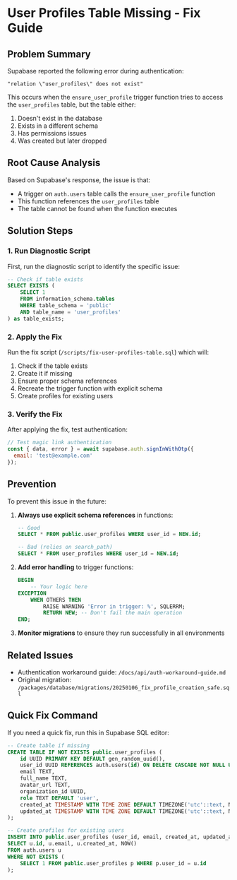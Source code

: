 # User Profiles Table Missing - Fix Guide

## Problem Summary

Supabase reported the following error during authentication:
```
"relation \"user_profiles\" does not exist"
```

This occurs when the `ensure_user_profile` trigger function tries to access the `user_profiles` table, but the table either:
1. Doesn't exist in the database
2. Exists in a different schema
3. Has permissions issues
4. Was created but later dropped

## Root Cause Analysis

Based on Supabase's response, the issue is that:
- A trigger on `auth.users` table calls the `ensure_user_profile` function
- This function references the `user_profiles` table
- The table cannot be found when the function executes

## Solution Steps

### 1. Run Diagnostic Script

First, run the diagnostic script to identify the specific issue:
```sql
-- Check if table exists
SELECT EXISTS (
    SELECT 1 
    FROM information_schema.tables 
    WHERE table_schema = 'public' 
    AND table_name = 'user_profiles'
) as table_exists;
```

### 2. Apply the Fix

Run the fix script (`/scripts/fix-user-profiles-table.sql`) which will:
1. Check if the table exists
2. Create it if missing
3. Ensure proper schema references
4. Recreate the trigger function with explicit schema
5. Create profiles for existing users

### 3. Verify the Fix

After applying the fix, test authentication:
```javascript
// Test magic link authentication
const { data, error } = await supabase.auth.signInWithOtp({
  email: 'test@example.com'
});
```

## Prevention

To prevent this issue in the future:

1. **Always use explicit schema references** in functions:
   ```sql
   -- Good
   SELECT * FROM public.user_profiles WHERE user_id = NEW.id;
   
   -- Bad (relies on search_path)
   SELECT * FROM user_profiles WHERE user_id = NEW.id;
   ```

2. **Add error handling** to trigger functions:
   ```sql
   BEGIN
       -- Your logic here
   EXCEPTION
       WHEN OTHERS THEN
           RAISE WARNING 'Error in trigger: %', SQLERRM;
           RETURN NEW; -- Don't fail the main operation
   END;
   ```

3. **Monitor migrations** to ensure they run successfully in all environments

## Related Issues

- Authentication workaround guide: `/docs/api/auth-workaround-guide.md`
- Original migration: `/packages/database/migrations/20250106_fix_profile_creation_safe.sql`

## Quick Fix Command

If you need a quick fix, run this in Supabase SQL editor:
```sql
-- Create table if missing
CREATE TABLE IF NOT EXISTS public.user_profiles (
    id UUID PRIMARY KEY DEFAULT gen_random_uuid(),
    user_id UUID REFERENCES auth.users(id) ON DELETE CASCADE NOT NULL UNIQUE,
    email TEXT,
    full_name TEXT,
    avatar_url TEXT,
    organization_id UUID,
    role TEXT DEFAULT 'user',
    created_at TIMESTAMP WITH TIME ZONE DEFAULT TIMEZONE('utc'::text, NOW()) NOT NULL,
    updated_at TIMESTAMP WITH TIME ZONE DEFAULT TIMEZONE('utc'::text, NOW()) NOT NULL
);

-- Create profiles for existing users
INSERT INTO public.user_profiles (user_id, email, created_at, updated_at)
SELECT u.id, u.email, u.created_at, NOW()
FROM auth.users u
WHERE NOT EXISTS (
    SELECT 1 FROM public.user_profiles p WHERE p.user_id = u.id
);
```